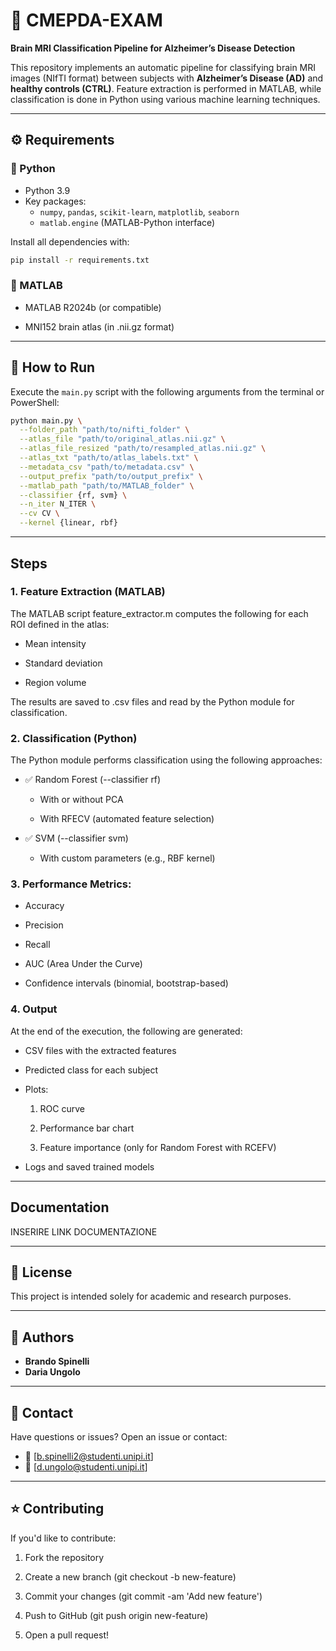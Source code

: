 # 🧠 CMEPDA-EXAM

**Brain MRI Classification Pipeline for Alzheimer’s Disease Detection**

This repository implements an automatic pipeline for classifying brain MRI images (NIfTI format) between subjects with **Alzheimer’s Disease (AD)** and **healthy controls (CTRL)**. Feature extraction is performed in MATLAB, while classification is done in Python using various machine learning techniques.

---

## ⚙️ Requirements

### 🐍 Python

- Python 3.9
- Key packages:
  - `numpy`, `pandas`, `scikit-learn`, `matplotlib`, `seaborn`
  - `matlab.engine` (MATLAB-Python interface)

Install all dependencies with:

```bash
pip install -r requirements.txt
```

### 🧮 MATLAB
- MATLAB R2024b (or compatible)

- MNI152 brain atlas (in .nii.gz format)

---

## 🚀 How to Run

Execute the `main.py` script with the following arguments from the terminal or PowerShell:
``` bash
python main.py \
  --folder_path "path/to/nifti_folder" \
  --atlas_file "path/to/original_atlas.nii.gz" \
  --atlas_file_resized "path/to/resampled_atlas.nii.gz" \
  --atlas_txt "path/to/atlas_labels.txt" \
  --metadata_csv "path/to/metadata.csv" \
  --output_prefix "path/to/output_prefix" \
  --matlab_path "path/to/MATLAB_folder" \
  --classifier {rf, svm} \
  --n_iter N_ITER \
  --cv CV \
  --kernel {linear, rbf}
```

---

## Steps

### 1. Feature Extraction (MATLAB)

The MATLAB script feature_extractor.m computes the following for each ROI defined in the atlas:

- Mean intensity

- Standard deviation

- Region volume

The results are saved to .csv files and read by the Python module for classification.

### 2. Classification (Python)
The Python module performs classification using the following approaches:

- ✅ Random Forest (--classifier rf)

     - With or without PCA

     - With RFECV (automated feature selection)

- ✅ SVM (--classifier svm)

     - With custom parameters (e.g., RBF kernel)

### 3. Performance Metrics:
- Accuracy

- Precision

- Recall

- AUC (Area Under the Curve)

- Confidence intervals (binomial, bootstrap-based)

  
### 4. Output
At the end of the execution, the following are generated:

- CSV files with the extracted features

- Predicted class for each subject

- Plots:

  1. ROC curve

  2. Performance bar chart

  3. Feature importance (only for Random Forest with RCEFV)

- Logs and saved trained models

---

## Documentation
INSERIRE LINK DOCUMENTAZIONE

--- 

## 📄 License
This project is intended solely for academic and research purposes.

---

## 👤 Authors

- **Brando Spinelli**
- **Daria Ungolo**

---

## 💬 Contact
Have questions or issues? Open an issue or contact:
- 📧 [b.spinelli2@studenti.unipi.it]
- 📧 [d.ungolo@studenti.unipi.it]

---

## ⭐ Contributing

If you'd like to contribute:

 1. Fork the repository

 2. Create a new branch (git checkout -b new-feature)

 3. Commit your changes (git commit -am 'Add new feature')

 4. Push to GitHub (git push origin new-feature)

 5. Open a pull request!

  
